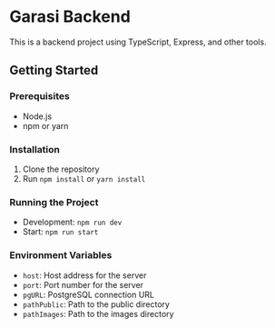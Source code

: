 # Garasi Backend

This is a backend project using TypeScript, Express, and other tools.

## Getting Started

### Prerequisites

- Node.js
- npm or yarn

### Installation

1. Clone the repository
2. Run `npm install` or `yarn install`

### Running the Project

- Development: `npm run dev`
- Start: `npm run start`

### Environment Variables

- `host`: Host address for the server 
- `port`: Port number for the server
- `pgURL`: PostgreSQL connection URL
- `pathPublic`: Path to the public directory
- `pathImages`: Path to the images directory
